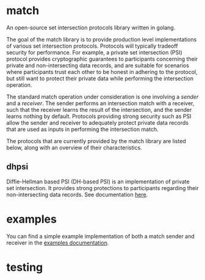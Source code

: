 # match
An open-source set intersection protocols library written in golang.

The goal of the match library is to provide production level implementations of various set intersection protocols. Protocols will typically tradeoff security for performance. For example, a private set intersection (PSI) protocol provides cryptographic guarantees to participants concerning their private and non-intersecting data records, and are suitable for scenarios where participants trust each other to be honest in adhering to the protocol, but still want to protect their private data while performing the intersection operation.

The standard match operation under consideration is one involving a *sender* and a *receiver*. The sender performs an intersection match with a receiver, such that the receiver learns the result of the intersection, and the sender learns nothing by default. Protocols providing strong security such as PSI allow the sender and receiver to adequately protect private data records that are used as inputs in performing the intersection match.

The protocols that are currently provided by the match library are listed below, along with an overview of their characteristics.

## dhpsi

Diffie-Hellman based PSI (DH-based PSI) is an implementation of private set intersection. It provides strong protections to participants regarding their non-intersecting data records. See documentation [here](pkg/dhpsi/README.md).

# examples

You can find a simple example implementation of both a match sender and receiver in the [examples documentation](examples/README.md).


# testing
